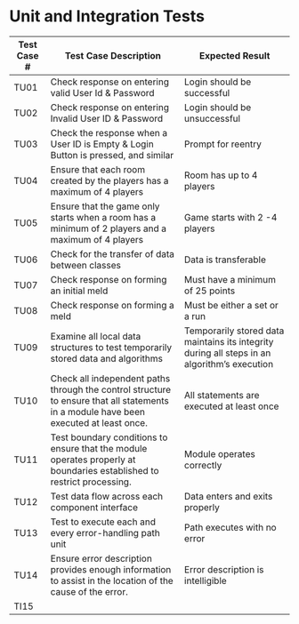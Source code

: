 ﻿# Unit and Integration Tests


Test Case #| Test Case Description | Expected Result
------------ | ------------- | -------------
TU01 | Check response on entering valid User Id & Password |Login should be successful
TU02 | Check response on entering Invalid User ID & Password | Login should be unsuccessful
TU03 | Check the response when a User ID is Empty & Login Button is pressed, and similar |Prompt for reentry
TU04 | Ensure that each room created by the players has a maximum of 4 players |  Room has up to 4 players
TU05 | Ensure that the game only starts when a room has  a minimum of 2 players and a maximum of 4 players | Game starts with 2 -4 players
TU06 | Check for the transfer of data between classes | Data is transferable 
TU07 | Check response on forming an initial meld | Must have a minimum of 25 points 
TU08 | Check response on forming a meld | Must be either a set or a run  
TU09 | Examine all local data structures to test temporarily stored data and algorithms | Temporarily stored data maintains its integrity during all steps in an algorithm’s execution
TU10 | Check all independent paths through the control structure to ensure that all statements in a module have been executed at least once. | All statements are executed at least once 
TU11 | Test boundary conditions to ensure that the module operates properly at boundaries established to restrict processing. | Module operates correctly
TU12 | Test data flow across each component interface | Data enters and exits properly 
TU13 | Test to execute each and every error-handling path unit | Path executes with no error 
TU14 | Ensure error description provides enough information to assist in the location of the cause of the error. | Error description is intelligible
TI15 |